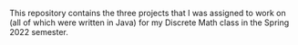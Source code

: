 This repository contains the three projects that I was assigned to work on (all of which were written in Java) for my Discrete Math class in the Spring 2022 semester.

